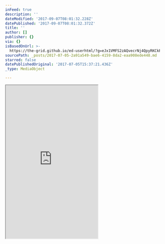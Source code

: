```yaml
---
inFeed: true
description: ''
dateModified: '2017-09-07T08:01:32.228Z'
datePublished: '2017-09-07T08:01:32.372Z'
title: ''
author: []
publisher: {}
via: {}
isBasedOnUrl: >-
  https://the-grid.github.io/ed-userhtml/?g=eJx1VMFS2zAQvecrNj4QpyRKCkPbSYAOLTlwaMoUppdMpqPYa1vEkTzSOsYU_r0rxwQGpj5Yu_buvrdPK506qnM876xMXMPfDvCzktE6tabU8VBtZIoTKG0eBhlR4SajUVVVYrVSciUisxk5EymZb0ZRJml7JAqdBv1p51UJpx64wpfxuLiHE_-evgWxWKCkCWjTmtPOU-d01BI77Q6HcEPSEpgELlytI7i0KiH4bmKE4ZBDXGRVQeedblLqiJTRYb_pZSstkMdTCYQEZ1ApHZtKxD7_rf_u9-MjLJYD6JJQWlEfLFJpNXh3a9YYw1fYGhVD2KZFRjuTIxwcQGsKtNbYdx_CYNeA06ookEDpKC9jLkiVilAE_T5MmO8e5wy64wFwGyQ2SJmJHX9aQKBi1KSSOhhAwACJSr1FlqX1hkWH5I0YV2Xzy2Wm8muhdOMXvLt-zbiSX02SNIsOYNkCJjIiY2sG3GuL_XZQWkHeiO4fL7yetk4bprnGhbWyFoU1ZKguULjcNxzJPA-lTcsN9-P6A9Ci1C5jiRhrwCSK0mWh9uau5pNfngYveojE2JmMsvA9SVrgkpH3nfCfJrspnBsZv26NnrN8A8hEBmAGoHaoyJHHeMI-Gz8kZSJClYcaK7iUhNz-CBj2g080HBKbqOlIRJaHGmc5ei8MdtMa9BuFAYzwUnB8QHhPozu5lW0ElxGyGfjdBBiuZJwzVqXKqxlIbXS9MaVrQp31gftzeufaQW7OaTtjowAOmf8hBI1F3hJ3Pr_hol_TTpFazu5bfSvTudzgC_vFeOk3qpCWA-Z8FHlcHVr6hrwXGLJsuhWaj3PIr4aMuJlfXV_Pbv_8nv26ufo5Z7zeWByLj73nAL8lYe9zFn9aZ-XRw_rkvsfJfB20Z7y5D2Y6_t9t8A9wVIDC
sourcePath: _posts/2017-07-05-2a91a549-bae6-4159-8da2-eaa908ede448.md
starred: false
datePublishedOriginal: '2017-07-05T15:37:21.436Z'
_type: MediaObject

---
```

<iframe src="https://the-grid.github.io/ed-userhtml/?g=eJx1VMFS2zAQvecrNj4QpyRKCkPbSYAOLTlwaMoUppdMpqPYa1vEkTzSOsYU_r0rxwQGpj5Yu_buvrdPK506qnM876xMXMPfDvCzktE6tabU8VBtZIoTKG0eBhlR4SajUVVVYrVSciUisxk5EymZb0ZRJml7JAqdBv1p51UJpx64wpfxuLiHE_-evgWxWKCkCWjTmtPOU-d01BI77Q6HcEPSEpgELlytI7i0KiH4bmKE4ZBDXGRVQeedblLqiJTRYb_pZSstkMdTCYQEZ1ApHZtKxD7_rf_u9-MjLJYD6JJQWlEfLFJpNXh3a9YYw1fYGhVD2KZFRjuTIxwcQGsKtNbYdx_CYNeA06ookEDpKC9jLkiVilAE_T5MmO8e5wy64wFwGyQ2SJmJHX9aQKBi1KSSOhhAwACJSr1FlqX1hkWH5I0YV2Xzy2Wm8muhdOMXvLt-zbiSX02SNIsOYNkCJjIiY2sG3GuL_XZQWkHeiO4fL7yetk4bprnGhbWyFoU1ZKguULjcNxzJPA-lTcsN9-P6A9Ci1C5jiRhrwCSK0mWh9uau5pNfngYveojE2JmMsvA9SVrgkpH3nfCfJrspnBsZv26NnrN8A8hEBmAGoHaoyJHHeMI-Gz8kZSJClYcaK7iUhNz-CBj2g080HBKbqOlIRJaHGmc5ei8MdtMa9BuFAYzwUnB8QHhPozu5lW0ElxGyGfjdBBiuZJwzVqXKqxlIbXS9MaVrQp31gftzeufaQW7OaTtjowAOmf8hBI1F3hJ3Pr_hol_TTpFazu5bfSvTudzgC_vFeOk3qpCWA-Z8FHlcHVr6hrwXGLJsuhWaj3PIr4aMuJlfXV_Pbv_8nv26ufo5Z7zeWByLj73nAL8lYe9zFn9aZ-XRw_rkvsfJfB20Z7y5D2Y6_t9t8A9wVIDC" height="500" style=""></iframe>